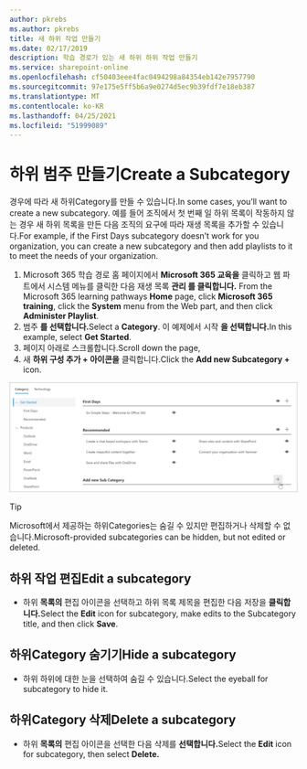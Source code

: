 ```yaml
---
author: pkrebs
ms.author: pkrebs
title: 새 하위 작업 만들기
ms.date: 02/17/2019
description: 학습 경로가 있는 새 하위 하위 작업 만들기
ms.service: sharepoint-online
ms.openlocfilehash: cf50403eee4fac0494298a84354eb142e7957790
ms.sourcegitcommit: 97e175e5ff5b6a9e0274d5ec9b39fdf7e18eb387
ms.translationtype: MT
ms.contentlocale: ko-KR
ms.lasthandoff: 04/25/2021
ms.locfileid: "51999089"
---
```

# <a name="create-a-subcategory"></a><span data-ttu-id="72537-103">하위 범주 만들기</span><span class="sxs-lookup"><span data-stu-id="72537-103">Create a Subcategory</span></span> 
<span data-ttu-id="72537-104">경우에 따라 새 하위Category를 만들 수 있습니다.</span><span class="sxs-lookup"><span data-stu-id="72537-104">In some cases, you’ll want to create a new subcategory.</span></span> <span data-ttu-id="72537-105">예를 들어 조직에서 첫 번째 일 하위 목록이 작동하지 않는 경우 새 하위 목록을 만든 다음 조직의 요구에 따라 재생 목록을 추가할 수 있습니다.</span><span class="sxs-lookup"><span data-stu-id="72537-105">For example, if the First Days subcategory doesn’t work for you organization, you can create a new subcategory and then add playlists to it to meet the needs of your organization.</span></span> 

1. <span data-ttu-id="72537-106">Microsoft 365 학습 경로  홈 페이지에서 **Microsoft 365 교육을** 클릭하고 웹 파트에서 시스템 메뉴를 클릭한 다음 재생 목록 **관리 를 클릭합니다.** </span><span class="sxs-lookup"><span data-stu-id="72537-106">From the Microsoft 365 learning pathways **Home** page, click **Microsoft 365 training**, click the **System** menu from the Web part, and then click **Administer Playlist**.</span></span> 
2. <span data-ttu-id="72537-107">범주 **를 선택합니다.**</span><span class="sxs-lookup"><span data-stu-id="72537-107">Select a **Category**.</span></span> <span data-ttu-id="72537-108">이 예제에서 시작 **을 선택합니다.**</span><span class="sxs-lookup"><span data-stu-id="72537-108">In this example, select **Get Started**.</span></span>  
3. <span data-ttu-id="72537-109">페이지 아래로 스크롤합니다.</span><span class="sxs-lookup"><span data-stu-id="72537-109">Scroll down the page,</span></span> 
3. <span data-ttu-id="72537-110">새 **하위 구성 추가 + 아이콘을** 클릭합니다.</span><span class="sxs-lookup"><span data-stu-id="72537-110">Click the **Add new Subcategory +** icon.</span></span>  

![cg-newsubcategory.png](media/cg-newsubcategory.png)

> [!TIP]
> <span data-ttu-id="72537-112">Microsoft에서 제공하는 하위Categories는 숨길 수 있지만 편집하거나 삭제할 수 없습니다.</span><span class="sxs-lookup"><span data-stu-id="72537-112">Microsoft-provided subcategories can be hidden, but not edited or deleted.</span></span> 

## <a name="edit-a-subcategory"></a><span data-ttu-id="72537-113">하위 작업 편집</span><span class="sxs-lookup"><span data-stu-id="72537-113">Edit a subcategory</span></span>
- <span data-ttu-id="72537-114">하위 **목록의** 편집 아이콘을 선택하고 하위 목록 제목을 편집한 다음 저장을 **클릭합니다.**</span><span class="sxs-lookup"><span data-stu-id="72537-114">Select the **Edit** icon for subcategory, make edits to the Subcategory title, and then click **Save**.</span></span>

## <a name="hide-a-subcategory"></a><span data-ttu-id="72537-115">하위Category 숨기기</span><span class="sxs-lookup"><span data-stu-id="72537-115">Hide a subcategory</span></span>
- <span data-ttu-id="72537-116">하위 하위에 대한 눈을 선택하여 숨길 수 있습니다.</span><span class="sxs-lookup"><span data-stu-id="72537-116">Select the eyeball for subcategory to hide it.</span></span> 

## <a name="delete-a-subcategory"></a><span data-ttu-id="72537-117">하위Category 삭제</span><span class="sxs-lookup"><span data-stu-id="72537-117">Delete a subcategory</span></span>
- <span data-ttu-id="72537-118">하위 **목록의** 편집 아이콘을 선택한 다음 삭제를 **선택합니다.**</span><span class="sxs-lookup"><span data-stu-id="72537-118">Select the **Edit** icon for subcategory, then select **Delete.**</span></span> 
